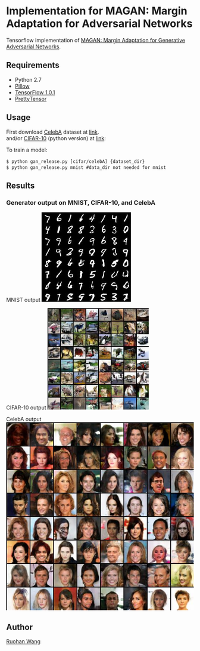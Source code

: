 # Implementation for MAGAN: Margin Adaptation for Adversarial Networks

Tensorflow implementation of [MAGAN: Margin Adaptation for Generative Adversarial Networks](https://arxiv.org/abs/1704.03817).

## Requirements

- Python 2.7
- [Pillow](https://pillow.readthedocs.io/en/4.0.x/)
- [TensorFlow 1.0.1](https://github.com/tensorflow/tensorflow)
- [PrettyTensor](https://github.com/google/prettytensor)


## Usage

First download [CelebA](http://mmlab.ie.cuhk.edu.hk/projects/CelebA.html) dataset at [link](https://drive.google.com/open?id=0B7EVK8r0v71pZjFTYXZWM3FlRnM).  
and/or 
[CIFAR-10](https://www.cs.toronto.edu/~kriz/cifar.html) (python version) at [link](https://www.cs.toronto.edu/~kriz/cifar-10-python.tar.gz):

To train a model:

    $ python gan_release.py [cifar/celebA] {dataset_dir}
	$ python gan_release.py mnist #data_dir not needed for mnist 


## Results

### Generator output on MNIST, CIFAR-10, and CelebA

MNIST output
![mnist](./docs/mnist.jpg)

CIFAR-10 output
![cifar](./docs/cifar.jpg)

CelebA output
![celebA](./docs/celebA.jpg)

## Author
[Ruohan Wang](http://www.imperial.ac.uk/personal-robotics/people/ruohan/)


